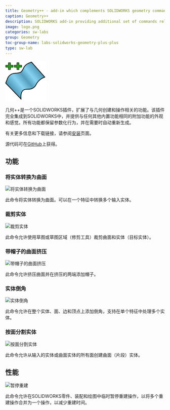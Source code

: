 ```yaml
---
title: Geometry++ - add-in which complements SOLIDWORKS geometry commands
caption: Geometry++
description: SOLIDWORKS add-in providing additional set of commands related to geometry modifications and creation
image: logo.png
categories: sw-labs
group: Geometry
toc-group-name: labs-solidworks-geometry-plus-plus
type: sw-lab
---
```

![几何++](logo.png)

几何++是一个SOLIDWORKS插件，扩展了与几何创建和操作相关的功能。该插件完全集成到SOLIDWORKS中，并提供与任何其他内置功能相同的附加功能的外观和感觉。所有功能都保留参数化行为，并在需要时自动重新生成。

有关更多信息和下载链接，请参阅[安装](installation)页面。

源代码可在[GitHub](https://github.com/codestackdev/geometry-plus-plus)上获得。

## 功能

### 将实体转换为曲面

![将实体转换为曲面](/labs/solidworks/geometry-plus-plus/user-guide/convert-solid-to-surface/icon.png)

此命令将实体转换为曲面。可以在一个特征中转换多个输入实体。

### 裁剪实体

![裁剪实体](/labs/solidworks/geometry-plus-plus/user-guide/crop-bodies/icon.png)

此命令允许使用草图或草图区域（修剪工具）裁剪曲面和实体（目标实体）。

### 带帽子的曲面挤压

![带帽子的曲面挤压](/labs/solidworks/geometry-plus-plus/user-guide/extrude-surface-cap/icon.png)

此命令允许挤压曲面并在挤压的两端添加帽子。

### 实体倒角

![实体倒角](/labs/solidworks/geometry-plus-plus/user-guide/body-fillet/icon.png)

此命令允许在整个实体、面、边和顶点上添加倒角，支持在单个特征中处理多个实体。

### 按面分割实体

![按面分割实体](/labs/solidworks/geometry-plus-plus/user-guide/split-body-by-faces/icon.png)

此命令允许从输入的实体或曲面实体的所有面创建曲面（片段）实体。

## 性能

![暂停重建](/labs/solidworks/geometry-plus-plus/user-guide/suspend-rebuild/icon.png)

此命令允许在SOLIDWORKS零件、装配和绘图中临时暂停重建操作，以将多个重建操作合并为一个操作，以减少重建时间。